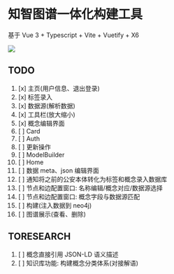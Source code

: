 # 知智图谱一体化构建工具

基于 Vue 3 + Typescript + Vite + Vuetify + X6

![](https://s3.bmp.ovh/imgs/2021/12/b58bc4844d93bc9d.png)

## TODO

1. [x] 主页(用户信息、退出登录)
2. [x] 标签录入
3. [x] 数据源(解析数据)
4. [x] 工具栏(放大缩小)
5. [x] 概念编辑界面
6. [ ] Card
7. [ ] Auth
8. [ ] 更新操作
9. [ ] ModelBuilder
10. [ ] Home
11. [ ] 数据 meta、json 编辑界面
12. [ ] 通知将之前的公安本体转化为标签和概念录入数据库
13. [ ] 节点和边配置窗口: 名称编辑/概念对应/数据源选择
14. [ ] 节点和边配置窗口: 概念字段与数据源匹配
15. [ ] 构建(注入数据到 neo4j)
16. [ ] 图谱展示(查看、删除)

## TORESEARCH

1. [ ] 概念直接引用 JSON-LD 语义描述
2. [ ] 知识库功能: 构建概念分类体系(对接解语)
